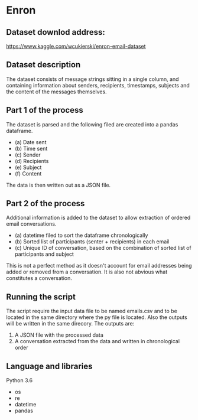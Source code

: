 # Enron

## Dataset downlod address:
https://www.kaggle.com/wcukierski/enron-email-dataset

## Dataset description
The dataset consists of message strings sitting in a single column, and containing
information about senders, recipients, timestamps, subjects and the content of the
messages themselves.

## Part 1 of the process
The dataset is parsed and the following filed are created into a pandas dataframe.

- (a) Date sent
- (b) Time sent
- (c) Sender
- (d) Recipients
- (e) Subject
- (f) Content

The data is then written out as a JSON file.

## Part 2 of the process

Additional information is added to the dataset to allow extraction of ordered email conversations.

- (a) datetime filed to sort the dataframe chronologically
- (b) Sorted list of participants (senter + recipients) in each email
- (c) Unique ID of conversation, based on the combination of sorted list of participants and subject

This is not a perfect method as it doesn't account for email addresses being added or removed from a conversation. 
It is also not abvious what constitutes a conversation.

## Running the script

The script require the input data file to be named emails.csv and to be located in the same directory where the py file is located. Also the outputs will be written in the same direcory. The outputs are:

1. A JSON file with the processed data
2. A conversation extracted from the data and written in chronological order

## Language and libraries
Python 3.6

- os
- re
- datetime
- pandas

